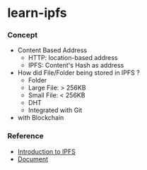 # learn-ipfs
### Concept 
- Content Based Address
  - HTTP: location-based address
  - IPFS: Content's Hash as address
- How did File/Folder being stored in IPFS ?
  - Folder
  - Large File: > 256KB 
  - Small File: < 256KB
  - DHT
  - Integrated with Git
- with Blockchain

### Reference
- [Introduction to IPFS](https://medium.com/@ConsenSys/an-introduction-to-ipfs-9bba4860abd0)
- [Document](https://docs.ipfs.io/introduction/usage/)
